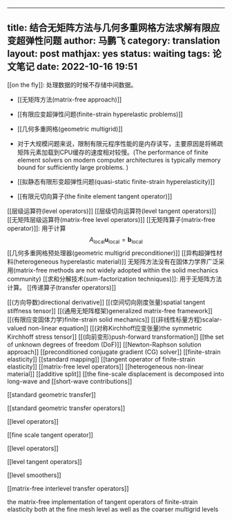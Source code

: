 
---
title: 结合无矩阵方法与几何多重网格方法求解有限应变超弹性问题
author: 马鹏飞
category: translation
layout: post
mathjax: yes
status: waiting
tags: 论文笔记
date: 2022-10-16 19:51
---




 [[on the fly]]: 处理数据的时候不存储中间数据。

- [[无矩阵方法(matrix-free approach)]]
- [[有限应变超弹性问题(finite-strain hyperelastic problems)]]
- [[几何多重网格(geometric multigrid)]]

- 对于大规模问题来说，限制有限元程序性能的是内存读写，主要原因是将稀疏矩阵元素加载到CPU缓存的速度相对较慢。(The performance of finite element solvers on modern computer architectures is typically memory bound for sufficiently large problems. )

- [[拟静态有限形变超弹性问题(quasi-static finite-strain hyperelasticity)]]
- [[有限元切向算子(the finite element tangent operator)]]



[[层级运算符(level operators)]]
[[层级切向运算符(level tangent operators)]]
[[无矩阵层级运算符(matrix-free level operators)]]
[[无矩阵算子(matrix-free operator)]]: 用于计算
$$
A_\text{local}\mathbf{u}_\text{local}=\mathbf b_\text{local}
$$
[[几何多重网格预处理器(geometric multigrid preconditioner)]]
[[异构超弹性材料(heterogeneous hyperelastic material)]]
无矩阵方法没有在固体力学界广泛采用(matrix-free methods are not widely adopted within the solid mechanics community)
[[求和分解技术(sum-factorization techniques)]]: 用于无矩阵方法计算。
[[传递算子(transfer operators)]]

[[(方向导数)directional derivative]]
[[(空间切向刚度张量)spatial tangent stiffness tensor]]
[[(通用无矩阵框架)generalized matrix-free framework]]
[[(有限应变固体力学)finite-strain solid mechanics]]
[[(非线性标量方程)scalar-valued non-linear equation]]
[[(对称Kirchhoff应变张量)the symmetric Kirchhoff stress tensor]]
[[(向前变形)push-forward transformation]]
[[the set of unknown degrees of freedom (DoF)]]
[[Newton-Raphson solution approach]]
[[preconditioned conjugate gradient (CG) solver]]
[[finite-strain elasticity]]
[[standard mapping]]
[[tangent operator of finite-strain elasticity]]
[[matrix-free level operators]]
[[heterogeneous non-linear material]] 
[[additive split]]
[[the fine-scale displacement is decomposed into long-wave and [[short-wave contributions]]

[[standard geometric transfer]]

[[standard geometric transfer operators]]

[[level operators]]

[[fine scale tangent operator]]

[[level operators]]

[[level tangent operators]]

[[level smoothers]]

[[matrix-free interlevel transfer operators]] 

the matrix-free implementation of tangent operators of finite-strain elasticity both at the fine mesh level as well as the coarser multigrid levels